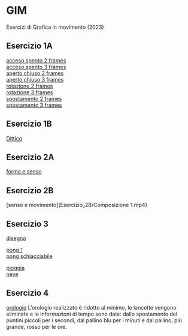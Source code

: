 # GIM
Esercizi di Grafica in movimento (2023) 

## Esercizio 1A

[acceso spento 2 frames](Esercizio_1A/template/acceso_spento_2.html)<br>
[acceso spento 3 frames](Esercizio_1A/template/acceso_spento_3.html)<br>
[aperto chiuso 2 frames](Esercizio_1A/template/aperto_chiuso_2.html)<br>
[aperto chiuso 3 frames](Esercizio_1A/template/aperto_chiuso_3.html)<br>
[rotazione 2 frames](Esercizio_1A/template/rotazione_2.html)<br>
[rotazione 3 frames](Esercizio_1A/template/rotazione_3.html)<br>
[spostamento 2 frames](Esercizio_1A/template/spostamento_2.html)<br>
[spostamento 3 frames](Esercizio_1A/template/spostamento_3.html)

## Esercizio 1B

[Dittico](Esercizio_1B/template/indexB.html)  


## Esercizio 2A
[forma e senso](Esercizio_2A/template/index.html)

## Esercizio 2B
[senso e movimento](Esercizio_2B/Composizione 1.mp4)

## Esercizio 3
[disegno](Esercizio_3/Esercizio_3/1_disegno/index.html)  

[pong 1](Esercizio_3/Esercizio_3/2a_pong/index.html)<br> 
[pong schiacciabile](Esercizio_3/Esercizio_3/2b_pong/index.html)

[pioggia](Esercizio_3/Esercizio_3/3_pioggia/index.html)  
[neve](Esercizio_3/Esercizio_3/4_neve/index.html)

## Esercizio 4
[orologio](Esercizio_4/Orologio_1/index.html)
L’orologio realizzato è ridotto al minimo, le lancette vengono eliminate e le informazioni di tempo sono date: dallo spostamento del puntini piccoli per i secondi, dal pallino blu per i minuti e dal pallino, più grande, rosso per le ore. 

